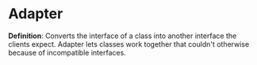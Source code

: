 # Adapter 

**Definition**: 
Converts the interface of a class into another interface the clients expect.  Adapter lets classes work together that couldn't otherwise because of incompatible interfaces.  


